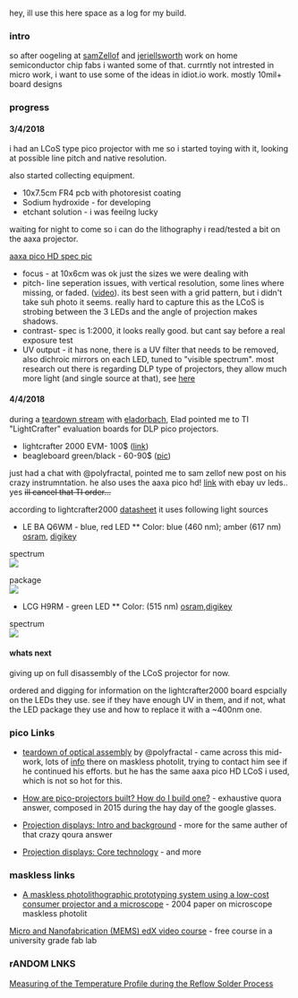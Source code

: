 hey, ill use this here space as a log for my build.

### intro
so after oogeling at [samZellof](https://www.youtube.com/watch?v=TrmqZ0hgAXk) and [jeriellsworth](https://www.youtube.com/watch?v=w_znRopGtbE) work on home semiconductor chip fabs i wanted some of that. currntly not intrested in micro work, i want to use some of the ideas in idiot.io work. mostly 10mil+ board designs

### progress
#### 3/4/2018
i had an LCoS type pico projector with me so i started toying with it, looking at possible line pitch and native resolution. 

also started collecting equipment.
 
 * 10x7.5cm FR4 pcb with photoresist coating
 * Sodium hydroxide - for developing 
 * etchant solution - i was feeilng lucky

waiting for night to come so i can do the lithography i read/tested a bit on the aaxa projector.

[aaxa pico HD spec pic](https://i.imgur.com/abyuRuq.png)

* focus - at 10x6cm was ok just the sizes we were dealing with
* pitch- line seperation issues, with vertical resolution, some lines where missing, or faded.  ([video](https://photos.app.goo.gl/Z30P2FHup9IhtfJ62)). its best seen with a grid pattern, but i didn't take suh photo it seems. really hard to capture this as the LCoS is strobing between the 3 LEDs and the angle of projection makes shadows. 
* contrast- spec is 1:2000, it looks really good. but cant say before a real exposure test
* UV output - it has none, there is a UV filter that needs to be removed, also dichroic mirrors on each LED, tuned to "visible spectrum". most research out there is regarding DLP type of projectors, they allow much more light (and single source at that), see [here](https://sites.google.com/site/passive3d/Downhome/Topic1/part1knowledgerepresentationinprolog20)

#### 4/4/2018
during a [teardown stream](https://photos.app.goo.gl/9uD4XJf9v1d5l4xY2) with [eladorbach](http://eladorbach.blogspot.com), Elad pointed me to TI "LightCrafter" evaluation boards for DLP pico projectors.  

* lightcrafter 2000 EVM- 100$  ([link](https://archive.is/dMBDm))
* beagleboard green/black - 60-90$ ([pic](https://i.imgur.com/sUgdQur.png))


just had a chat with @polyfractal, pointed me to sam zellof new post on his crazy instrumntation. he also uses the aaxa pico hd! [link](http://sam.zeloof.xyz/maskless-photolithography/)  with ebay uv leds.. yes 
<s>ill cancel that TI order...</s>

according to lightcrafter2000 [datasheet](http://www.ti.com/lit/ug/dlpu049c/dlpu049c.pdf) it uses following light sources

* LE BA Q6WM - blue, red LED
** Color: blue (460 nm); amber (617 nm) [osram](https://www.osram.com/os/ecat/OSRAM%20OSTAR%C2%AE%20Projection%20Compact%20LE%20BA%20Q6WM/com/en/class_pim_web_catalog_103489/global/prd_pim_device_2191190/), [digikey](https://www.digikey.com/product-detail/en/osram-opto-semiconductors-inc/LE-BA-Q6WM-1T3T-CE-HZJY-23-350-R18-ZC/LEBAQ6WM-1T3T-CE-HZJY-23-350-R18-ZC-ND/6709762)

spectrum  
![](https://i.imgur.com/yN66bDyl.png)

package  
![](https://i.imgur.com/9Fakw4cl.png)

* LCG H9RM - green LED
** Color: (515 nm) [osram](https://www.osram.com/os/ecat/OSRAM%20OSTAR%C2%AE%20Projection%20Cube%20LCG%20H9RM/com/en/class_pim_web_catalog_103489/global/prd_pim_device_2190826/),[digikey](https://www.digikey.com/product-detail/en/osram-opto-semiconductors-inc/LCG-H9RM-KZLZ-1/LCGH9RM-KZLZ-1-ND/4834206)

spectrum  
![](https://i.imgur.com/74W3fH8l.png)



#### whats next
giving up on full disassembly of the LCoS projector for now. 

ordered and digging for information on the lightcrafter2000 board espcially
on the LEDs they use. see if they have enough UV in them, and if not, what the LED package they use and how to replace it with a ~400nm one.


### pico Links

* [teardown of optical assembly](https://polyfractal.com/post/light-engine-teardown-redux/) by @polyfractal  - came across this mid-work, lots of [info](https://polyfractal.com/categories/makerfoundry/) there on maskless photolit, trying to contact him see if he continued his efforts. but he has the same aaxa pico HD LCoS i used, which is not so hot for this.

* [How are pico-projectors built? How do I build one?](https://www.quora.com/How-are-pico-projectors-built-How-do-I-build-one) - exhaustive quora answer, composed in 2015 during the hay day of the google glasses.  

* [Projection displays: Intro and background](https://interaxn.quora.com/Projection-displays-Intro-and-background) - more for the same auther of that crazy qoura answer
* [Projection displays: Core technology](https://interaxn.quora.com/Projection-displays-Core-technology) - and more

### maskless links
* [A maskless photolithographic prototyping system using a low-cost
consumer projector and a microscope](http://pages.pomona.edu/~dmt04747/Pubs/MasklessLithoAJP.pdf) - 2004 paper on microscope maskless photolit 

[Micro and Nanofabrication (MEMS) edX video course](https://www.edx.org/course/micro-nanofabrication-mems-epflx-memsx-0) - free course in a university grade fab lab

### rANDOM LNKS
[Measuring of the Temperature Profile during the Reflow Solder Process](https://dammedia.osram.info/media/resource/hires/osram-dam-2496666/Measuring%20of%20the%20Temperature%20Profile%20during%20the%20Reflow%20Solder%20Process.pdf)
